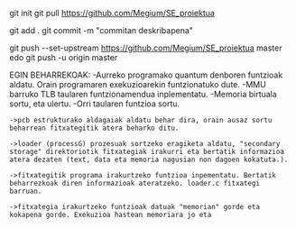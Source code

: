 git init
git pull https://github.com/Megium/SE_proiektua

git add .
git commit -m "commitan deskribapena"

git push --set-upstream https://github.com/Megium/SE_proiektua master
edo
git push -u origin master


EGIN BEHARREKOAK:
	-Aurreko programako quantum denboren funtzioak aldatu. Orain programaren exekuzioarekin funtzionatuko dute.
	-MMU barruko TLB taularen funtzionamendua inplementatu.
	-Memoria birtuala sortu, eta ulertu.
	-Orri taularen funtzioa sortu.

	->pcb estrukturako aldagaiak aldatu behar dira, orain ausaz sortu beharrean fitxategitik atera beharko ditu.

	->loader (processG) prozesuak sortzeko eragiketa aldatu, "secondary storage" direktoriotik fitxategiak irakurri eta bertatik informazioa atera dezaten (text, data eta memoria nagusian non dagoen kokatuta.).

	->fitxategitik programa irakurtzeko funtzioa inpementatu. Bertatik beharrezkoak diren informazioak ateratzeko. loader.c fitxategi barruan.

	->fitxategia irakurtzeko funtzioak datuak "memorian" gorde eta kokapena gorde. Exekuzioa hastean memoriara jo eta 